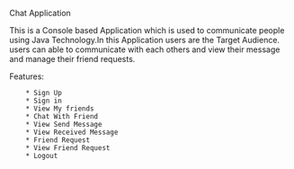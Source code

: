 Chat Application

This is a Console based Application which is used to communicate people using Java Technology.In this Application users are the Target Audience. users can able to communicate with each others and view their message and manage their friend requests.

Features:

        * Sign Up 
        * Sign in
        * View My friends 
        * Chat With Friend 
        * View Send Message 
        * View Received Message 
        * Friend Request 
        * View Friend Request 
        * Logout
